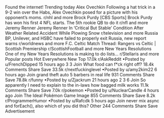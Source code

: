 Found the internet!
Trending today
Alex Ovechkin
Following a hat trick in a 9-2 win over the Habs, Alex Ovechkin posed for a picture with his opponent’s moms.
r/nhl and more
Brock Purdy
[CBS Sports] Brock Purdy has won his first 4 NFL starts. The 5th rookie QB to do it
r/nfl and more
Jeremy Renner
Jeremy Renner In ‘Critical But Stable’ Condition After Weather Related Accident While Plowing Snow
r/television and more
Russia
BP, Unilever, and HSBC have failed to properly exit Russia, new report warns
r/worldnews and more
F.C. Celtic
Match Thread: Rangers vs Celtic | Scottish Premiership
r/ScottishFootball and more
New Years Resolutions
One of my New Years Resolutions is making to do lists…
r/Stellaris and more
Popular posts
Hot
Everywhere
New
Top
17.0k
r/AskReddit
•Posted by
u/FrenchDipped
15 hours ago
3
3
Join
What food can f*ck right off?
18.4k Comments
Share
Save
33.5k
r/nextfuckinglevel
•Posted by
u/amy2kim22
6 hours ago
Join
grand theft auto 5 barbers in real life
931 Comments
Share
Save
78.8k
r/funny
•Posted by
u/Zjackrum
21 hours ago
2
3
6
Join
So apparently I need to explain to the in-laws how bagged milk works
11.1k Comments
Share
Save
7.0k
r/pokemon
•Posted by
u/NuclearCandle
4 hours ago
Join
The Ideal Pokémon Game
Image
855 Comments
Share
Save
8.2k
r/ProgrammerHumor
•Posted by
u/Rafcdk
5 hours ago
Join
never mix async and forEach(), also which of you did this?
Other
244 Comments
Share
Save
Advertisement